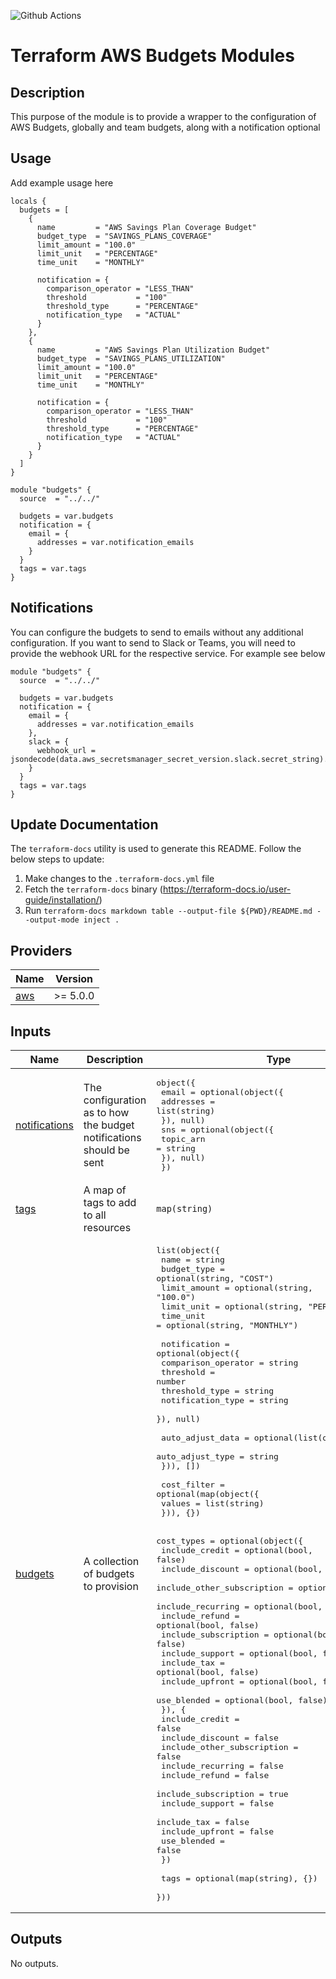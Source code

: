 ![Github Actions](../../actions/workflows/terraform.yml/badge.svg)

# Terraform AWS Budgets Modules

## Description

This purpose of the module is to provide a wrapper to the configuration of AWS Budgets, globally and team budgets, along with a notification optional

## Usage

Add example usage here

```hcl
locals {
  budgets = [
    {
      name         = "AWS Savings Plan Coverage Budget"
      budget_type  = "SAVINGS_PLANS_COVERAGE"
      limit_amount = "100.0"
      limit_unit   = "PERCENTAGE"
      time_unit    = "MONTHLY"

      notification = {
        comparison_operator = "LESS_THAN"
        threshold           = "100"
        threshold_type      = "PERCENTAGE"
        notification_type   = "ACTUAL"
      }
    },
    {
      name         = "AWS Savings Plan Utilization Budget"
      budget_type  = "SAVINGS_PLANS_UTILIZATION"
      limit_amount = "100.0"
      limit_unit   = "PERCENTAGE"
      time_unit    = "MONTHLY"

      notification = {
        comparison_operator = "LESS_THAN"
        threshold           = "100"
        threshold_type      = "PERCENTAGE"
        notification_type   = "ACTUAL"
      }
    }
  ]
}

module "budgets" {
  source  = "../../"

  budgets = var.budgets
  notification = {
    email = {
      addresses = var.notification_emails
    }
  }
  tags = var.tags
}
```

## Notifications

You can configure the budgets to send to emails without any additional configuration. If you want to send to Slack or Teams, you will need to provide the webhook URL for the respective service. For example see below

```hcl
module "budgets" {
  source  = "../../"

  budgets = var.budgets
  notification = {
    email = {
      addresses = var.notification_emails
    },
    slack = {
      webhook_url = jsondecode(data.aws_secretsmanager_secret_version.slack.secret_string).webhook_url
    }
  }
  tags = var.tags
}
```

## Update Documentation

The `terraform-docs` utility is used to generate this README. Follow the below steps to update:

1. Make changes to the `.terraform-docs.yml` file
2. Fetch the `terraform-docs` binary (https://terraform-docs.io/user-guide/installation/)
3. Run `terraform-docs markdown table --output-file ${PWD}/README.md --output-mode inject .`

<!-- BEGIN_TF_DOCS -->
## Providers

| Name | Version |
|------|---------|
| <a name="provider_aws"></a> [aws](#provider\_aws) | >= 5.0.0 |

## Inputs

| Name | Description | Type | Default | Required |
|------|-------------|------|---------|:--------:|
| <a name="input_notifications"></a> [notifications](#input\_notifications) | The configuration as to how the budget notifications should be sent | <pre>object({<br/>    email = optional(object({<br/>      addresses = list(string)<br/>    }), null)<br/>    sns = optional(object({<br/>      topic_arn = string<br/>    }), null)<br/>  })</pre> | n/a | yes |
| <a name="input_tags"></a> [tags](#input\_tags) | A map of tags to add to all resources | `map(string)` | n/a | yes |
| <a name="input_budgets"></a> [budgets](#input\_budgets) | A collection of budgets to provision | <pre>list(object({<br/>    name         = string<br/>    budget_type  = optional(string, "COST")<br/>    limit_amount = optional(string, "100.0")<br/>    limit_unit   = optional(string, "PERCENTAGE")<br/>    time_unit    = optional(string, "MONTHLY")<br/><br/>    notification = optional(object({<br/>      comparison_operator = string<br/>      threshold           = number<br/>      threshold_type      = string<br/>      notification_type   = string<br/>    }), null)<br/><br/>    auto_adjust_data = optional(list(object({<br/>      auto_adjust_type = string<br/>    })), [])<br/><br/>    cost_filter = optional(map(object({<br/>      values = list(string)<br/>    })), {})<br/><br/>    cost_types = optional(object({<br/>      include_credit             = optional(bool, false)<br/>      include_discount           = optional(bool, false)<br/>      include_other_subscription = optional(bool, false)<br/>      include_recurring          = optional(bool, false)<br/>      include_refund             = optional(bool, false)<br/>      include_subscription       = optional(bool, false)<br/>      include_support            = optional(bool, false)<br/>      include_tax                = optional(bool, false)<br/>      include_upfront            = optional(bool, false)<br/>      use_blended                = optional(bool, false)<br/>      }), {<br/>      include_credit             = false<br/>      include_discount           = false<br/>      include_other_subscription = false<br/>      include_recurring          = false<br/>      include_refund             = false<br/>      include_subscription       = true<br/>      include_support            = false<br/>      include_tax                = false<br/>      include_upfront            = false<br/>      use_blended                = false<br/>    })<br/><br/>    tags = optional(map(string), {})<br/>  }))</pre> | `[]` | no |

## Outputs

No outputs.
<!-- END_TF_DOCS -->

```

```
